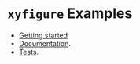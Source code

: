 # `xyfigure` Examples

* [Getting started](../io/xyfigure_example/README.md)
* [Documentation](documentation.md). 
* [Tests](test/README.md).
